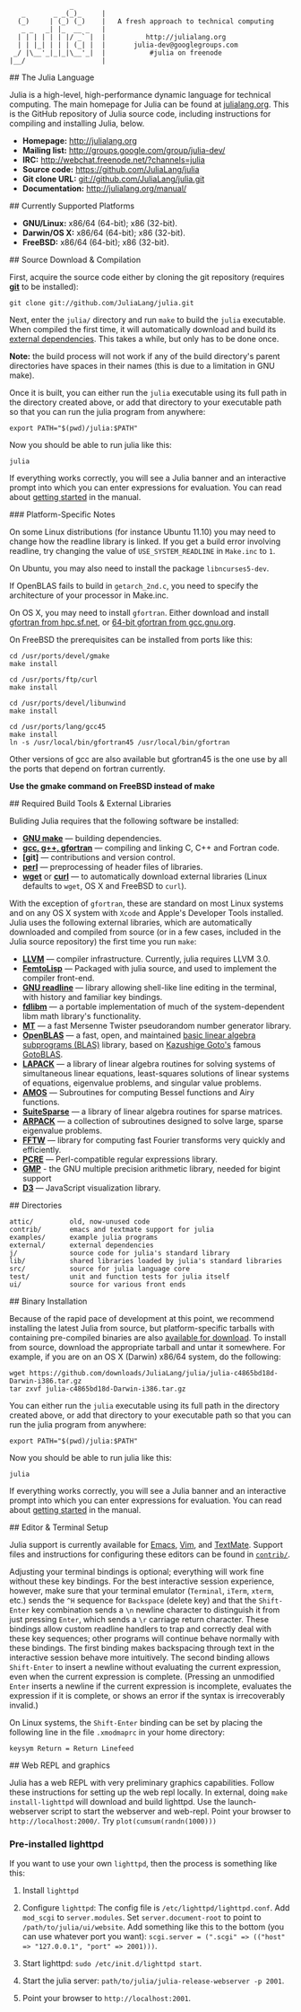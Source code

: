 <a name="banner"/>

                   _
       _       _ _(_)_     |
      (_)     | (_) (_)    |   A fresh approach to technical computing
       _ _   _| |_  __ _   |
      | | | | | | |/ _` |  |          http://julialang.org
      | | |_| | | | (_| |  |       julia-dev@googlegroups.com
     _/ |\__'_|_|_|\__'_|  |           #julia on freenode
    |__/                   |


<a name="The-Julia-Language"/>
## The Julia Language

Julia is a high-level, high-performance dynamic language for technical computing.
The main homepage for Julia can be found at [julialang.org](http://julialang.org/).
This is the GitHub repository of Julia source code, including instructions for compiling and installing Julia, below.

<a name="Resources"/>

- **Homepage:** <http://julialang.org>
- **Mailing list:** <http://groups.google.com/group/julia-dev/>
- **IRC:** <http://webchat.freenode.net/?channels=julia>
- **Source code:** <https://github.com/JuliaLang/julia>
- **Git clone URL:** <git://github.com/JuliaLang/julia.git>
- **Documentation:** <http://julialang.org/manual/>

<a name="Currently-Supported-Platforms"/>
## Currently Supported Platforms

- **GNU/Linux:** x86/64 (64-bit); x86 (32-bit).
- **Darwin/OS X:** x86/64 (64-bit); x86 (32-bit).
- **FreeBSD:** x86/64 (64-bit); x86 (32-bit).

<a name="Source-Download-Compilation"/>
## Source Download & Compilation

First, acquire the source code either by cloning the git repository (requires **[git](http://git-scm.com/)** to be installed):

    git clone git://github.com/JuliaLang/julia.git

Next, enter the `julia/` directory and run `make` to build the `julia` executable.
When compiled the first time, it will automatically download and build its [external dependencies](#Required-Build-Tools-External-Libraries).
This takes a while, but only has to be done once.

**Note:** the build process will not work if any of the build directory's parent directories have spaces in their names (this is due to a limitation in GNU make).

Once it is built, you can either run the `julia` executable using its full path in the directory created above, or add that directory to your executable path so that you can run the julia program from anywhere:

    export PATH="$(pwd)/julia:$PATH"

Now you should be able to run julia like this:

    julia

If everything works correctly, you will see a Julia banner and an interactive prompt into which you can enter expressions for evaluation.
You can read about [getting started](https://github.com/JuliaLang/julia/wiki/Getting-Started) in the manual.

<a name="Platform-Specific-Notes"/>
### Platform-Specific Notes

On some Linux distributions (for instance Ubuntu 11.10) you may need to change how the readline library is linked. If you get a build error involving readline, try changing the value of `USE_SYSTEM_READLINE` in `Make.inc` to `1`.

On Ubuntu, you may also need to install the package `libncurses5-dev`.

If OpenBLAS fails to build in `getarch_2nd.c`, you need to specify the architecture of your processor in Make.inc.

On OS X, you may need to install `gfortran`. Either download and install [gfortran from hpc.sf.net](http://hpc.sf.net/), or [64-bit gfortran from gcc.gnu.org](http://gcc.gnu.org/wiki/GFortranBinaries).

On FreeBSD the prerequisites can be installed from ports like this:

    cd /usr/ports/devel/gmake
    make install

    cd /usr/ports/ftp/curl
    make install
 
    cd /usr/ports/devel/libunwind
    make install

    cd /usr/ports/lang/gcc45
    make install
    ln -s /usr/local/bin/gfortran45 /usr/local/bin/gfortran

Other versions of gcc are also available but gfortran45 is the one use by all the ports that depend on fortran currently.

**Use the gmake command on FreeBSD instead of make**

<a name="Required-Build-Tools-External-Libraries"/>
## Required Build Tools & External Libraries

Buliding Julia requires that the following software be installed:

- **[GNU make]**                — building dependencies.
- **[gcc, g++, gfortran][gcc]** — compiling and linking C, C++ and Fortran code.
- **[git]**    			— contributions and version control.
- **[perl]**                    — preprocessing of header files of libraries.
- **[wget]** or **[curl]**      — to automatically download external libraries (Linux defaults to `wget`, OS X and FreeBSD to `curl`).

With the exception of `gfortran`, these are standard on most Linux systems and on any OS X system with `Xcode` and Apple's Developer Tools installed.
Julia uses the following external libraries, which are automatically downloaded and compiled from source (or in a few cases, included in the Julia source repository) the first time you run `make`:

- **[LLVM]**                — compiler infrastructure. Currently, julia requires LLVM 3.0.
- **[FemtoLisp]**           — Packaged with julia source, and used to implement the compiler front-end.
- **[GNU readline]**        — library allowing shell-like line editing in the terminal, with history and familiar key bindings.
- **[fdlibm]**              — a portable implementation of much of the system-dependent libm math library's functionality.
- **[MT]**                  — a fast Mersenne Twister pseudorandom number generator library.
- **[OpenBLAS]**            — a fast, open, and maintained [basic linear algebra subprograms (BLAS)](http://en.wikipedia.org/wiki/Basic_Linear_Algebra_Subprograms) library, based on [Kazushige Goto's](http://en.wikipedia.org/wiki/Kazushige_Goto) famous [GotoBLAS](http://www.tacc.utexas.edu/tacc-projects/gotoblas2/).
- **[LAPACK]**              — a library of linear algebra routines for solving systems of simultaneous linear equations, least-squares solutions of linear systems of equations, eigenvalue problems, and singular value problems.
- **[AMOS]**                — Subroutines for computing Bessel functions and Airy functions.
- **[SuiteSparse]**         — a library of linear algebra routines for sparse matrices.
- **[ARPACK]**              — a collection of subroutines designed to solve large, sparse eigenvalue problems.
- **[FFTW]**                — library for computing fast Fourier transforms very quickly and efficiently.
- **[PCRE]**                — Perl-compatible regular expressions library.
- **[GMP]**                 - the GNU multiple precision arithmetic library, needed for bigint support
- **[D3]**                  — JavaScript visualization library.

[GNU make]:     http://www.gnu.org/software/make/
[gcc]:          http://gcc.gnu.org/
[wget]:         http://www.gnu.org/software/wget/
[curl]:         http://curl.haxx.se/
[perl]:         http://www.perl.org/
[fdlibm]:       http://www.netlib.org/fdlibm/readme
[MT]:           http://www.math.sci.hiroshima-u.ac.jp/~m-mat/MT/emt.html
[OpenBLAS]:     https://github.com/xianyi/OpenBLAS#readme
[LAPACK]:       http://www.netlib.org/lapack/
[SuiteSparse]:  http://www.cise.ufl.edu/research/sparse/SuiteSparse/
[AMOS]:         http://netlib.org/amos
[ARPACK]:       http://forge.scilab.org/index.php/p/arpack-ng/
[FFTW]:         http://www.fftw.org/
[PCRE]:         http://www.pcre.org/
[LLVM]:         http://www.llvm.org/
[FemtoLisp]:    https://github.com/JeffBezanson/femtolisp
[GNU readline]: http://cnswww.cns.cwru.edu/php/chet/readline/rltop.html
[GMP]:          http://gmplib.org/
[D3]:           http://mbostock.github.com/d3/

<a name="Directories"/>
## Directories

    attic/         old, now-unused code
    contrib/       emacs and textmate support for julia
    examples/      example julia programs
    external/      external dependencies
    j/             source code for julia's standard library
    lib/           shared libraries loaded by julia's standard libraries
    src/           source for julia language core
    test/          unit and function tests for julia itself
    ui/            source for various front ends

<a name="Binary-Installation"/>
## Binary Installation

Because of the rapid pace of development at this point, we recommend installing the latest Julia from source, but platform-specific tarballs with containing pre-compiled binaries are also [available for download](https://github.com/JuliaLang/julia/downloads).
To install from source, download the appropriate tarball and untar it somewhere.
For example, if you are on an OS X (Darwin) x86/64 system, do the following:

    wget https://github.com/downloads/JuliaLang/julia/julia-c4865bd18d-Darwin-i386.tar.gz
    tar zxvf julia-c4865bd18d-Darwin-i386.tar.gz

You can either run the `julia` executable using its full path in the directory created above, or add that directory to your executable path so that you can run the julia program from anywhere:

    export PATH="$(pwd)/julia:$PATH"

Now you should be able to run julia like this:

    julia

If everything works correctly, you will see a Julia banner and an interactive prompt into which you can enter expressions for evaluation.
You can read about [getting started](https://github.com/JuliaLang/julia/wiki/Getting-Started) in the manual.

<a name="Editor-Terminal-Setup"/>
## Editor & Terminal Setup

Julia support is currently available for [Emacs](https://github.com/JuliaLang/julia/tree/master/contrib#Emacs), [Vim](https://github.com/JuliaLang/julia/tree/master/contrib#Vim), and [TextMate](https://github.com/JuliaLang/julia/tree/master/contrib#TextMate).
Support files and instructions for configuring these editors can be found in [`contrib/`](https://github.com/JuliaLang/julia/tree/master/contrib).

Adjusting your terminal bindings is optional; everything will work fine without these key bindings.
For the best interactive session experience, however, make sure that your terminal emulator (`Terminal`, `iTerm`, `xterm`, etc.) sends the `^H` sequence for `Backspace` (delete key) and that the `Shift-Enter` key combination sends a `\n` newline character to distinguish it from just pressing `Enter`, which sends a `\r` carriage return character.
These bindings allow custom readline handlers to trap and correctly deal with these key sequences; other programs will continue behave normally with these bindings.
The first binding makes backspacing through text in the interactive session behave more intuitively.
The second binding allows `Shift-Enter` to insert a newline without evaluating the current expression, even when the current expression is complete.
(Pressing an unmodified `Enter` inserts a newline if the current expression is incomplete, evaluates the expression if it is complete, or shows an error if the syntax is irrecoverably invalid.)

On Linux systems, the `Shift-Enter` binding can be set by placing the following line in the file `.xmodmaprc` in your home directory:

    keysym Return = Return Linefeed

<a name="Web-REPL-and-grahpics">
## Web REPL and graphics

Julia has a web REPL with very preliminary graphics capabilities.
Follow these instructions for setting up the web repl locally.
In external, doing `make install-lighttpd` will download and build lighttpd.
Use the launch-webserver script to start the webserver and web-repl.
Point your browser to `http://localhost:2000/`.
Try `plot(cumsum(randn(1000)))`

### Pre-installed lighttpd

If you want to use your own `lighttpd`, then the process is something like this:

1. Install `lighttpd`
2. Configure `lighttpd`:
The config file is `/etc/lighttpd/lighttpd.conf`. Add `mod_scgi` to `server.modules`.
Set `server.document-root` to point to `/path/to/julia/ui/website`.
Add something like this to the bottom (you can use whatever port you want):
`scgi.server = (".scgi" => (("host" => "127.0.0.1", "port" => 2001)))`.

3. Start lighttpd: `sudo /etc/init.d/lighttpd start`.
4. Start the julia server: `path/to/julia/julia-release-webserver -p 2001`.
5. Point your browser to `http://localhost:2001`.
